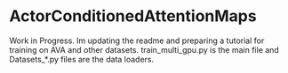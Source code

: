 # ActorConditionedAttentionMaps
Work in Progress. Im updating the readme and preparing a tutorial for training on AVA and other datasets. train_multi_gpu.py is the main file and Datasets_\*.py files are the data loaders.  
